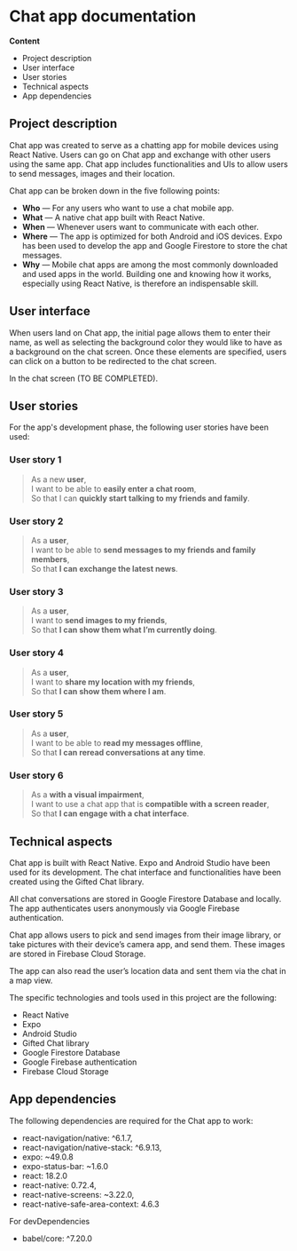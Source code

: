 # Chat app documentation

**Content**

- Project description
- User interface
-  User stories
 - Technical aspects 
 - App dependencies

 
## Project description

Chat app was created to serve as a chatting app for mobile devices using React Native. Users can go on Chat app and exchange with other users using the same app. Chat app includes functionalities and UIs to allow users to send messages, images and their location.

Chat app can be broken down in the five following points:

 - **Who** — For any users who want to use a chat mobile app.
 - **What** — A native chat app built with React Native.
 - **When** — Whenever users want to communicate with each other.
 - **Where** — The app is optimized for both Android and iOS devices. 
Expo has been used to develop the app and Google Firestore to store the chat messages.
 - **Why** — Mobile chat apps are among the most commonly downloaded and used apps
in the world. Building one and knowing how it works, especially using React Native, is therefore an indispensable skill.


## User interface

When users land on Chat app, the initial page allows them to enter their name, as well as selecting the background color they would like to have as a background on the chat screen. Once these elements are specified, users can click on a button to be redirected to the chat screen.

In the chat screen (TO BE COMPLETED).

## User stories

For the app's development phase, the following user stories have been used:

### User story 1

> As a new **user**,   
> I want to be able to **easily enter a chat room**,  
> So that I can **quickly start talking to my friends and family**.

### User story 2

> As a **user**,   
> I want to be able to **send messages to my friends and family members**,  
> So that **I can exchange the latest news**.

### User story 3

> As  a **user**,  
> I want to **send images to my friends**,  
> So that **I can show them what I’m currently doing**.

### User story 4

> As  a **user**,  
> I want to **share my location with my friends**,  
> So that **I can show them where I am**.

### User story 5

> As a **user**,   
> I want to be able to **read my messages offline**,  
> So that **I can reread conversations at any time**.

### User story 6

> As a **with a visual impairment**,   
> I want to use a chat app that is **compatible with a screen reader**,  
> So that **I can engage with a chat interface**.

## Technical aspects

Chat app is built with React Native. Expo and Android Studio have been used for its development. The chat interface and functionalities have been created using the Gifted Chat library.

All chat conversations are stored in Google Firestore Database and locally. The app authenticates users anonymously via Google Firebase authentication.

Chat app allows users to pick and send images from their image library, or take pictures with their device’s camera app, and send them. These images are stored in Firebase Cloud Storage.

The app can also read the user’s location data and sent them via the chat in a map view.

The specific technologies and tools used in this project are the following: 

 - React Native
 - Expo
  - Android Studio
 - Gifted Chat library
 - Google Firestore Database
  - Google Firebase authentication
 - Firebase Cloud Storage

## App dependencies

The following dependencies are required for the Chat app to work:

  - react-navigation/native: ^6.1.7,
 -  react-navigation/native-stack: ^6.9.13,
 -  expo: ~49.0.8
 - expo-status-bar: ~1.6.0
 - react: 18.2.0
  - react-native: 0.72.4,
 -  react-native-screens: ~3.22.0,
 -  react-native-safe-area-context: 4.6.3

 For devDependencies

  - babel/core: ^7.20.0
 